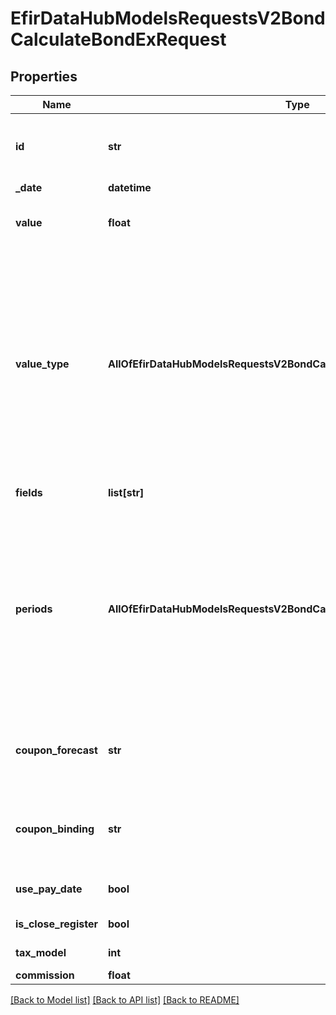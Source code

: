# EfirDataHubModelsRequestsV2BondCalculateBondExRequest

## Properties
Name | Type | Description | Notes
------------ | ------------- | ------------- | -------------
**id** | **str** | Идентификатор облигации (ISIN, RegCode, NRDCode, FintoolID, TradeCode) | 
**_date** | **datetime** | Дата расчета | 
**value** | **float** | Цена (в % от номинала) или доходность (в % годовых) | 
**value_type** | **AllOfEfirDataHubModelsRequestsV2BondCalculateBondExRequestValueType** | Тип значения value:  - 0 – чистая цена;  - 1 – полная цена;  - 2 – доходность к погашению;  - 3 – доходность к оферте;  - 10 – чистая цена в валюте номинала;  - 11 – полная цена в валюте номинала.  0 &#x3D; NetPricePrc  1 &#x3D; GrossPricePrc  2 &#x3D; YieldToMaturity  3 &#x3D; YieldToOffer  10 &#x3D; NetPriceMoneyPrc  11 &#x3D; GrossPriceMoneyPrc | [optional] 
**fields** | **list[str]** | Список требуемых полей | [optional] 
**periods** | **AllOfEfirDataHubModelsRequestsV2BondCalculateBondExRequestPeriods** | Определяет периоды расчёта, т.е. набор возвращаемых данных:   - 0 – до погашения и ближайшей оферты;  - 1 – сводные значения;  - 2 – до погашения;  - 3 – до погашения и всех оставшихся оферт.  0 &#x3D; MaturityAndOffer  1 &#x3D; Consolidated  2 &#x3D; Maturity  3 &#x3D; MaturityAndAllOffers | [optional] 
**coupon_forecast** | **str** | Пользовательские значения доходности для неизвестных купонов. Разделитель «;». | [optional] 
**coupon_binding** | **str** | Даты пользовательских купонов, заданных в параметре couponForecast. Разделитель «;». | [optional] 
**use_pay_date** | **bool** | Use PayDate as event date instead of the end of period | [optional] 
**is_close_register** | **bool** | Use date of registry closing | [optional] 
**tax_model** | **int** | Use specific taxation model | [optional] 
**commission** | **float** | Optional commission | [optional] 

[[Back to Model list]](../README.md#documentation-for-models) [[Back to API list]](../README.md#documentation-for-api-endpoints) [[Back to README]](../README.md)

